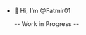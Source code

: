 - 👋 Hi, I’m @Fatmir01

  -- Work in Progress -- 

<!---
Fatmir01/Fatmir01 is a ✨ special ✨ repository because its `README.md` (this file) appears on your GitHub profile.
You can click the Preview link to take a look at your changes.
--->
